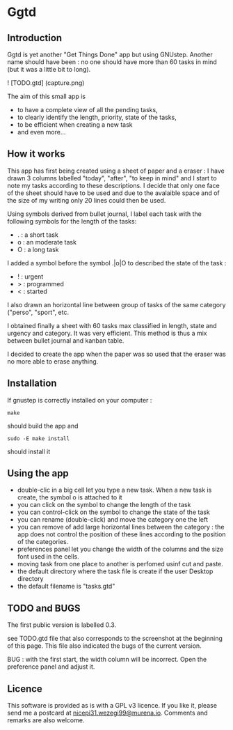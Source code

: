 # Ggtd


## Introduction

Ggtd is yet  another "Get Things Done" app but using GNUstep. Another name should have been  : no one should have more than 60 tasks in mind (but it was a little bit to long). 

! [TODO.gtd] (capture.png)

The aim of this small app is 
 * to have a complete view of all the pending tasks, 
 * to clearly identify the length, priority, state of the tasks,
 * to be efficient when creating a new task
 * and even more...

## How it works
 
This app has first being created using a sheet of paper and a eraser : I have drawn 3 columns labelled "today", "after", "to keep in mind" and I start to note my tasks according to these descriptions. I decide that only one face of the sheet should have to be used and due to the avalaible space and of the size of my writing only 20 lines could then be used. 

Using symbols derived from bullet journal, I label each task with the following symbols for the length of the tasks:
* . : a short task
* o : an moderate task
* O : a long task

I added a symbol before the symbol .|o|O to described the state of the task :
* ! : urgent
* \> : programmed
* < : started


I also  drawn an horizontal line between group of tasks of the same category ("perso", "sport", etc.


I obtained finally a sheet with 60 tasks max classified in length, state and urgency and category. It was very efficient. This method is thus a mix between bullet journal and kanban table.

I decided to create the app when the paper was so used that the eraser was no more able to erase anything.


## Installation

If gnustep is correctly installed on your computer : 

```make```

should build the app and 

```sudo -E make install```

should install it

## Using the app
* double-clic in a big cell let you type a new task. When a new task is create, the symbol o is attached to it
* you can click on the symbol to change the length of the task
* you can control-click on the symbol to change the state of the task
* you can rename (double-click) and move the category one the left
* you can remove of add large horizontal lines between the category : the app does not control the position of these lines according to the position of the categories.  
* preferences panel let you change the width of the columns and the size font used in the cells. 
* moving task from one place to another is perfomed usinf cut and paste.
* the default directory where the task file is create if the user Desktop directory
* the default filename is "tasks.gtd"


## TODO and BUGS
The first public version is labelled 0.3. 

see TODO.gtd file that also corresponds to the screenshot at the beginning of this page. This file also indicated the bugs of the current version.

BUG : with the first start, the width column will be incorrect. Open the preference panel and adjust it.

## Licence
This software is provided as is with a GPL v3 licence. If you like it, please send me a postcard at [nicepi31.wezegi99@murena.io](mailto:nicepi31.wezegi99@murena.io). Comments and remarks are also welcome.